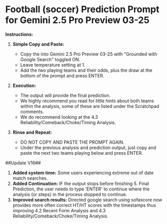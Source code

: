 # Football (soccer) Prediction Prompt for Gemini 2.5 Pro Preview 03-25

**Instructions:**

1. **Simple Copy and Paste:**
   - Copy the into Gemini 2.5 Pro Preview 03-25 with "Grounded with Google Search" toggled ON.
   - Leave temperature setting at 1.
   - Add the two playing teams and their odds, plus the draw at the bottom of the prompt and press ENTER.

2. **Execution:**
   - The output will provide the final prediction.
   - We highly recommend you read for little hints about both teams within the analysis, some of these are listed under the Scratchpad comments.
   - We do recommend looking at the 4.3 Reliability/Comeback/Choke/Timing Analysis.

3. **Rinse and Repeat:**
   - DO NOT COPY AND PASTE THE PROMPT AGAIN.
   - Under the previous analysis and prediction output, just copy and paste the next two teams playing below and press ENTER.

##Update V16##
1. **Added system time:** Some users experiencing extreme out of date match searches.
2. **Added Continuation:** IF the output stops before finishing 5. Final Prediction, the user needs to type 'ENTER' to continue where the analysis (or steps) in the process stopped to continue.
3.  **Improved search results:** Directed google search using sofascore now provides more often correct HT/HT scores with the timestamps thus improving 4.2 Recent Form Analysis and 4.3 Reliability/Comeback/Choke/Timing Analysis.
